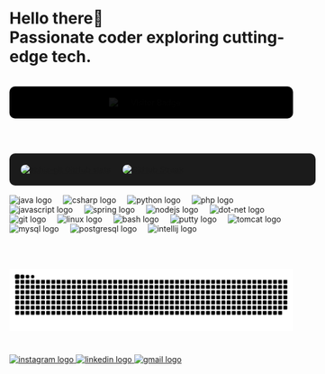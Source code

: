 <h1 align="left">Hello there👋<br>Passionate coder exploring cutting-edge tech.</h1>

<br>
<div align="center" >
<div style="display: flex; justify-content: center; align-items: center; background-color: #000000; padding: 20px; border-radius: 10px;">
  <img src="https://api.visitorbadge.io/api/visitors?path=abhis-git&countColor=%23000000" alt="Visitor Badge" style="width: 150px; height: auto; filter: brightness(0.1);">
</div>

</div>

<br><br>

<div style="display: flex; justify-content: center; align-items: center; background-color: #1b1b1b; padding: 20px; border-radius: 10px; gap: 20px; width: 100%; max-width: 900px; margin: auto;">
  <a href="https://github.com/anuraghazra/github-readme-stats" style="flex: 1; max-width: 400px;">
    <img src="https://github-readme-stats.vercel.app/api?username=abhis-git&show_icons=true&theme=midnight-purple&hide_border=true" 
         alt="abhis-git GitHub stats" 
         style="width: 100%; height: auto; border-radius: 10px;">
  </a>
  <a href="https://git.io/streak-stats" style="flex: 2; max-width: 400px;">
    <img src="https://streak-stats.demolab.com/?user=abhis-git&theme=midnight-purple&hide_border=true" 
         alt="GitHub Streak" 
         style="width: 100%; height: auto; border-radius: 10px;">
  </a>
</div>




<br>
<div align="left">
  <img src="https://cdn.jsdelivr.net/gh/devicons/devicon/icons/java/java-original.svg" height="40" alt="java logo"  />
  <img width="12" />
  <img src="https://cdn.jsdelivr.net/gh/devicons/devicon/icons/csharp/csharp-original.svg" height="40" alt="csharp logo"  />
  <img width="12" />
  <img src="https://cdn.jsdelivr.net/gh/devicons/devicon/icons/python/python-original.svg" height="40" alt="python logo"  />
  <img width="12" />
  <img src="https://cdn.jsdelivr.net/gh/devicons/devicon/icons/php/php-original.svg" height="40" alt="php logo"  />
  <img width="12" />

  <img src="https://cdn.jsdelivr.net/gh/devicons/devicon/icons/javascript/javascript-original.svg" height="40" alt="javascript logo"  />
  <img width="12" />
  <img src="https://cdn.jsdelivr.net/gh/devicons/devicon/icons/spring/spring-original.svg" height="40" alt="spring logo"  />
  <img width="12" />
  <img src="https://cdn.jsdelivr.net/gh/devicons/devicon/icons/nodejs/nodejs-original.svg" height="40" alt="nodejs logo"  />
  <img width="12" />
  <img src="https://cdn.jsdelivr.net/gh/devicons/devicon/icons/dot-net/dot-net-original.svg" height="40" alt="dot-net logo"  />
  <img width="12" />
  <img src="https://cdn.jsdelivr.net/gh/devicons/devicon/icons/git/git-original.svg" height="40" alt="git logo"  />
  <img width="12" />
  <img src="https://cdn.jsdelivr.net/gh/devicons/devicon/icons/linux/linux-original.svg" height="40" alt="linux logo"  />
  <img width="12" />
  <img src="https://cdn.jsdelivr.net/gh/devicons/devicon/icons/bash/bash-original.svg" height="40" alt="bash logo"  />
  <img width="12" />
  <img src="https://cdn.jsdelivr.net/gh/devicons/devicon/icons/putty/putty-original.svg" height="40" alt="putty logo"  />
  <img width="12" />
  <img src="https://cdn.jsdelivr.net/gh/devicons/devicon/icons/tomcat/tomcat-original.svg" height="40" alt="tomcat logo"  />
  <img width="12" />
  <img src="https://cdn.jsdelivr.net/gh/devicons/devicon/icons/mysql/mysql-original.svg" height="40" alt="mysql logo"  />
  <img width="12" />
  <img src="https://cdn.jsdelivr.net/gh/devicons/devicon/icons/postgresql/postgresql-original.svg" height="40" alt="postgresql logo"  />
  <img width="12" />
  <img src="https://cdn.jsdelivr.net/gh/devicons/devicon/icons/intellij/intellij-original.svg" height="40" alt="intellij logo"  />
</div>

###

<br>

###

<img src="https://raw.githubusercontent.com/Platane/snk/output/github-contribution-grid-snake.svg" alt="Snake Animation">
 
###
<br>

<div align="centre">
  <a href="https://www.instagram.com/abhishekgund03/">
    <img src="https://img.shields.io/static/v1?message=Instagram&logo=instagram&label=&color=E4405F&logoColor=white&labelColor=&style=for-the-badge" height="35" alt="instagram logo"  />
  </a>
  <a href="https://in.linkedin.com/in/abhishek-gund">
    <img src="https://img.shields.io/static/v1?message=LinkedIn&logo=linkedin&label=&color=0077B5&logoColor=white&labelColor=&style=for-the-badge" height="35" alt="linkedin logo"  />
  </a>
  <a href="mailto:abhishekgund001@gmail.com">
    <img src="https://img.shields.io/static/v1?message=Gmail&logo=gmail&label=&color=D14836&logoColor=white&labelColor=&style=for-the-badge" height="35" alt="gmail logo"  />
  </a>
</div>

###

